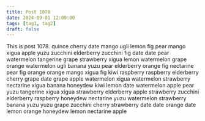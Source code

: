 ```yaml
---
title: Post 1078
date: 2024-09-01 12:00:00
tags: [tag1, tag2]
draft: false
---
```

This is post 1078.
quince
cherry
date
mango
ugli
lemon
fig
pear
mango
xigua
apple
yuzu
zucchini
elderberry
zucchini
fig
date
date
pear
watermelon
tangerine
grape
strawberry
xigua
lemon
watermelon
grape
orange
watermelon
ugli
banana
yuzu
pear
elderberry
orange
fig
nectarine
pear
fig
orange
orange
mango
xigua
fig
kiwi
raspberry
raspberry
elderberry
cherry
grape
date
grape
apple
watermelon
xigua
watermelon
strawberry
nectarine
xigua
banana
honeydew
kiwi
lemon
date
watermelon
apple
pear
yuzu
tangerine
xigua
xigua
strawberry
elderberry
apple
strawberry
zucchini
elderberry
raspberry
honeydew
nectarine
yuzu
watermelon
strawberry
banana
yuzu
yuzu
grape
zucchini
cherry
strawberry
date
date
orange
date
lemon
orange
honeydew
lemon
nectarine
apple
